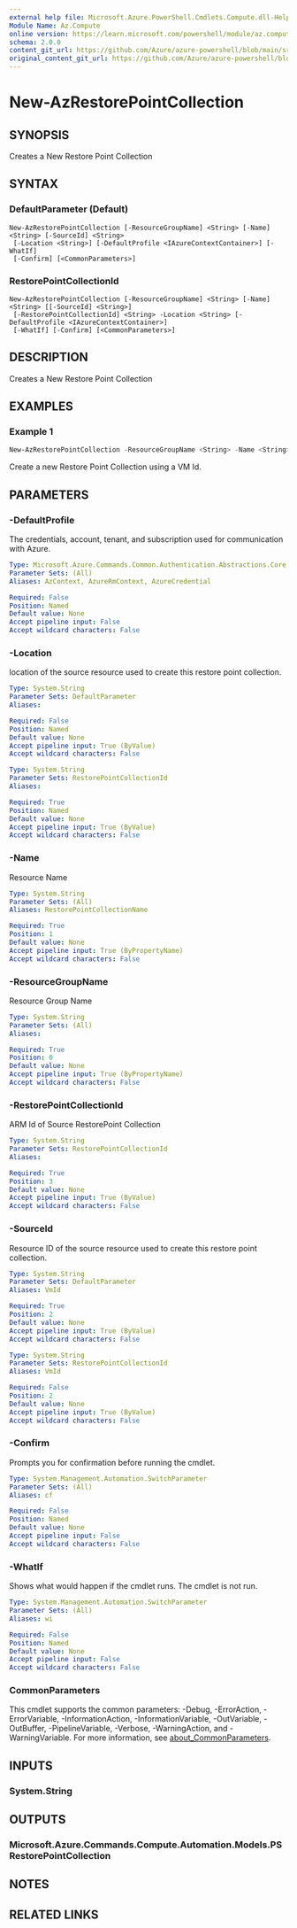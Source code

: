 ```yaml
---
external help file: Microsoft.Azure.PowerShell.Cmdlets.Compute.dll-Help.xml
Module Name: Az.Compute
online version: https://learn.microsoft.com/powershell/module/az.compute/new-azrestorepointcollection
schema: 2.0.0
content_git_url: https://github.com/Azure/azure-powershell/blob/main/src/Compute/Compute/help/New-AzRestorePointCollection.md
original_content_git_url: https://github.com/Azure/azure-powershell/blob/main/src/Compute/Compute/help/New-AzRestorePointCollection.md
---
```


# New-AzRestorePointCollection

## SYNOPSIS
Creates a New Restore Point Collection

## SYNTAX

### DefaultParameter (Default)
```
New-AzRestorePointCollection [-ResourceGroupName] <String> [-Name] <String> [-SourceId] <String>
 [-Location <String>] [-DefaultProfile <IAzureContextContainer>] [-WhatIf]
 [-Confirm] [<CommonParameters>]
```

### RestorePointCollectionId
```
New-AzRestorePointCollection [-ResourceGroupName] <String> [-Name] <String> [[-SourceId] <String>]
 [-RestorePointCollectionId] <String> -Location <String> [-DefaultProfile <IAzureContextContainer>]
 [-WhatIf] [-Confirm] [<CommonParameters>]
```

## DESCRIPTION
Creates a New Restore Point Collection

## EXAMPLES

### Example 1
```powershell
New-AzRestorePointCollection -ResourceGroupName <String> -Name <String> -VmId <String>
```

Create a new Restore Point Collection using a VM Id.

## PARAMETERS

### -DefaultProfile
The credentials, account, tenant, and subscription used for communication with Azure.

```yaml
Type: Microsoft.Azure.Commands.Common.Authentication.Abstractions.Core.IAzureContextContainer
Parameter Sets: (All)
Aliases: AzContext, AzureRmContext, AzureCredential

Required: False
Position: Named
Default value: None
Accept pipeline input: False
Accept wildcard characters: False
```

### -Location
location of the source resource used to create this restore point collection.

```yaml
Type: System.String
Parameter Sets: DefaultParameter
Aliases:

Required: False
Position: Named
Default value: None
Accept pipeline input: True (ByValue)
Accept wildcard characters: False
```

```yaml
Type: System.String
Parameter Sets: RestorePointCollectionId
Aliases:

Required: True
Position: Named
Default value: None
Accept pipeline input: True (ByValue)
Accept wildcard characters: False
```

### -Name
Resource Name

```yaml
Type: System.String
Parameter Sets: (All)
Aliases: RestorePointCollectionName

Required: True
Position: 1
Default value: None
Accept pipeline input: True (ByPropertyName)
Accept wildcard characters: False
```

### -ResourceGroupName
Resource Group Name

```yaml
Type: System.String
Parameter Sets: (All)
Aliases:

Required: True
Position: 0
Default value: None
Accept pipeline input: True (ByPropertyName)
Accept wildcard characters: False
```

### -RestorePointCollectionId
ARM Id of Source RestorePoint Collection

```yaml
Type: System.String
Parameter Sets: RestorePointCollectionId
Aliases:

Required: True
Position: 3
Default value: None
Accept pipeline input: True (ByValue)
Accept wildcard characters: False
```

### -SourceId
Resource ID of the source resource used to create this restore point collection.

```yaml
Type: System.String
Parameter Sets: DefaultParameter
Aliases: VmId

Required: True
Position: 2
Default value: None
Accept pipeline input: True (ByValue)
Accept wildcard characters: False
```

```yaml
Type: System.String
Parameter Sets: RestorePointCollectionId
Aliases: VmId

Required: False
Position: 2
Default value: None
Accept pipeline input: True (ByValue)
Accept wildcard characters: False
```

### -Confirm
Prompts you for confirmation before running the cmdlet.

```yaml
Type: System.Management.Automation.SwitchParameter
Parameter Sets: (All)
Aliases: cf

Required: False
Position: Named
Default value: None
Accept pipeline input: False
Accept wildcard characters: False
```

### -WhatIf
Shows what would happen if the cmdlet runs.
The cmdlet is not run.

```yaml
Type: System.Management.Automation.SwitchParameter
Parameter Sets: (All)
Aliases: wi

Required: False
Position: Named
Default value: None
Accept pipeline input: False
Accept wildcard characters: False
```

### CommonParameters
This cmdlet supports the common parameters: -Debug, -ErrorAction, -ErrorVariable, -InformationAction, -InformationVariable, -OutVariable, -OutBuffer, -PipelineVariable, -Verbose, -WarningAction, and -WarningVariable. For more information, see [about_CommonParameters](http://go.microsoft.com/fwlink/?LinkID=113216).

## INPUTS

### System.String

## OUTPUTS

### Microsoft.Azure.Commands.Compute.Automation.Models.PSRestorePointCollection

## NOTES

## RELATED LINKS
